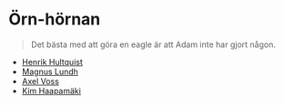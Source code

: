 # Örn-hörnan

>Det bästa med att göra en eagle är att Adam inte har gjort någon.

- [Henrik Hultquist](./player.html)
- [Magnus Lundh](./player.html)
- [Axel Voss](./player.html)
- [Kim Haapamäki](./player.html)
